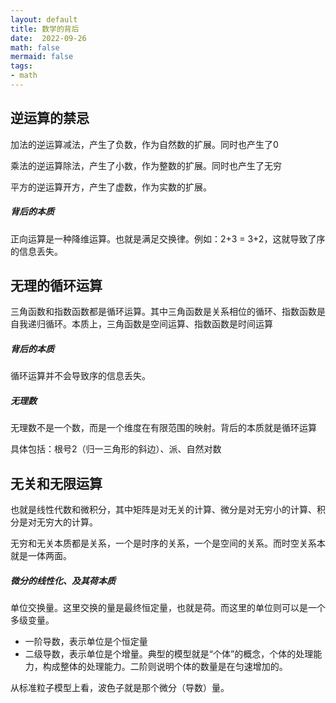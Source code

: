 ```yaml
---
layout: default
title: 数学的背后
date:  2022-09-26
math: false
mermaid: false
tags:
- math
---
```


## 逆运算的禁忌

加法的逆运算减法，产生了负数，作为自然数的扩展。同时也产生了0

乘法的逆运算除法，产生了小数，作为整数的扩展。同时也产生了无穷

平方的逆运算开方，产生了虚数，作为实数的扩展。

##### 背后的本质

正向运算是一种降维运算。也就是满足交换律。例如：2+3 = 3+2，这就导致了序的信息丢失。



## 无理的循环运算

三角函数和指数函数都是循环运算。其中三角函数是关系相位的循环、指数函数是自我递归循环。本质上，三角函数是空间运算、指数函数是时间运算

##### 背后的本质

循环运算并不会导致序的信息丢失。


##### 无理数

无理数不是一个数，而是一个维度在有限范围的映射。背后的本质就是循环运算

具体包括：根号2（归一三角形的斜边）、派、自然对数


## 无关和无限运算

也就是线性代数和微积分，其中矩阵是对无关的计算、微分是对无穷小的计算、积分是对无穷大的计算。

无穷和无关本质都是关系，一个是时序的关系，一个是空间的关系。而时空关系本就是一体两面。


##### 微分的线性化、及其荷本质

单位交换量。这里交换的量是最终恒定量，也就是荷。而这里的单位则可以是一个多级变量。

* 一阶导数，表示单位是个恒定量
* 二级导数，表示单位是个增量。典型的模型就是“个体”的概念，个体的处理能力，构成整体的处理能力。二阶则说明个体的数量是在匀速增加的。

从标准粒子模型上看，波色子就是那个微分（导数）量。
